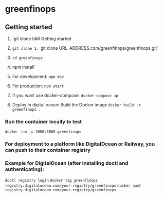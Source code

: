 # greenfinops

## Getting started
1. `git clone h## Getting started
1. `git clone 1. `git clone URL_ADDRESS.com/greenfinops/greenfinops.git`

2. `cd greenfinops`

3. npm install`

4. For development: 
`npm dev`
5. For production:
`npm start`

6. If you want use docker-compose:
`docker-compose up`

7. Deploy in digital ocean:
Build the Docker image
`docker build -t greenfinops .`

### Run the container locally to test
`docker run -p 3000:3000 greenfinops`

### For deployment to a platform like DigitalOcean or Railway, you can push to their container registry
### Example for DigitalOcean (after installing doctl and authenticating):
`doctl registry login`
`docker tag greenfinops registry.digitalocean.com/your-registry/greenfinops`
`docker push registry.digitalocean.com/your-registry/greenfinops`

